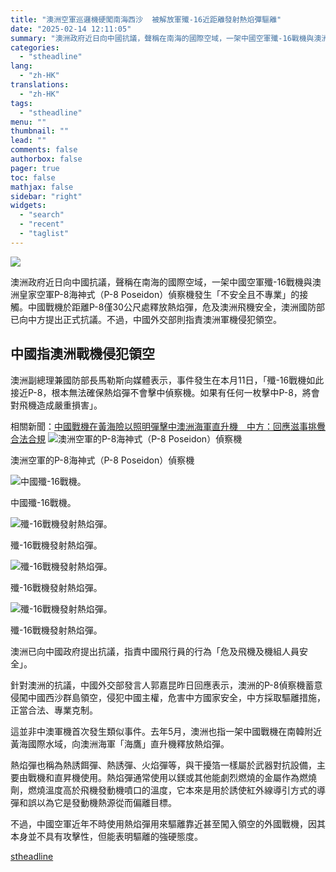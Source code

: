 ```yaml
---
title: "澳洲空軍巡邏機硬闖南海西沙  被解放軍殲-16近距離發射熱焰彈驅離"
date: "2025-02-14 12:11:05"
summary: "澳洲政府近日向中國抗議，聲稱在南海的國際空域，一架中國空軍殲-16戰機與澳洲皇..."
categories:
  - "stheadline"
lang:
  - "zh-HK"
translations:
  - "zh-HK"
tags:
  - "stheadline"
menu: ""
thumbnail: ""
lead: ""
comments: false
authorbox: false
pager: true
toc: false
mathjax: false
sidebar: "right"
widgets:
  - "search"
  - "recent"
  - "taglist"
---
```


![](https://image.stheadline.com/f/680p0/0x0/100/none/fdae00b7f6b7282b9d7dd6b562d8b967/stheadline/inewsmedia/20250214/_2025021412031975678.jpg)






澳洲政府近日向中國抗議，聲稱在南海的國際空域，一架中國空軍殲-16戰機與澳洲皇家空軍P-8海神式（P-8 Poseidon）偵察機發生「不安全且不專業」的接觸。中國戰機於距離P-8僅30公尺處釋放熱焰彈，危及澳洲飛機安全，澳洲國防部已向中方提出正式抗議。不過，中國外交部則指責澳洲軍機侵犯領空。

中國指澳洲戰機侵犯領空
-----------

澳洲副總理兼國防部長馬勒斯向媒體表示，事件發生在本月11日，「殲-16戰機如此接近P-8，根本無法確保熱焰彈不會擊中偵察機。如果有任何一枚擊中P-8，將會對飛機造成嚴重損害」。

相關新聞：[中國戰機在黃海險以照明彈擊中澳洲海軍直升機　中方：回應滋事挑釁合法合規](https://www.stheadline.com/china-politics/3342270/%E4%B8%AD%E5%9C%8B%E6%88%B0%E6%A9%9F%E5%9C%A8%E9%BB%83%E6%B5%B7%E9%9A%AA%E4%BB%A5%E7%85%A7%E6%98%8E%E5%BD%88%E6%93%8A%E4%B8%AD%E6%BE%B3%E6%B4%B2%E6%B5%B7%E8%BB%8D%E7%9B%B4%E5%8D%87%E6%A9%9F%E4%B8%AD%E6%96%B9%E5%9B%9E%E6%87%89%E6%BB%8B%E4%BA%8B%E6%8C%91%E9%87%81%E5%90%88%E6%B3%95%E5%90%88%E8%A6%8F)
 ![澳洲空軍的P-8海神式（P-8 Poseidon）偵察機](https://image.hkhl.hk/f/1024p0/0x0/100/none/a01f30eab07efe66de215074d739a465/2025-02/0214018.jpg)


澳洲空軍的P-8海神式（P-8 Poseidon）偵察機



 ![中國殲-16戰機。](https://image.hkhl.hk/f/1024p0/0x0/100/none/f3fc047069375f267fc98dd87e0cc62a/2025-02/0214019.jpg)


中國殲-16戰機。



 ![殲-16戰機發射熱焰彈。](https://image.hkhl.hk/f/1024p0/0x0/100/none/16b0c57fa3a42f35ffe344f3f34c63bf/2025-02/0214020.jpg)


殲-16戰機發射熱焰彈。



 ![殲-16戰機發射熱焰彈。](https://image.hkhl.hk/f/1024p0/0x0/100/none/315cc560a3c27937db2332ad17ffec40/2025-02/0214021.jpg)


殲-16戰機發射熱焰彈。



 ![殲-16戰機發射熱焰彈。](https://image.hkhl.hk/f/1024p0/0x0/100/none/103dc1db1e7af2bc60937abae15a9e89/2025-02/0214022.jpg)


殲-16戰機發射熱焰彈。




澳洲已向中國政府提出抗議，指責中國飛行員的行為「危及飛機及機組人員安全」。

針對澳洲的抗議，中國外交部發言人郭嘉昆昨日回應表示，澳洲的P-8偵察機蓄意侵闖中國西沙群島領空，侵犯中國主權，危害中方國家安全，中方採取驅離措施，正當合法、專業克制。

這並非中澳軍機首次發生類似事件。去年5月，澳洲也指一架中國戰機在南韓附近黃海國際水域，向澳洲海軍「海鷹」直升機釋放熱焰彈。

熱焰彈也稱為熱誘餌彈、熱誘彈、火焰彈等，與干擾箔一樣屬於武器對抗設備，主要由戰機和直昇機使用。熱焰彈通常使用以鎂或其他能劇烈燃燒的金屬作為燃燒劑，燃燒溫度高於飛機發動機噴口的溫度，它本來是用於誘使紅外線導引方式的導彈和誤以為它是發動機熱源從而偏離目標。

不過，中國空軍近年不時使用熱焰彈用來驅離靠近甚至闖入領空的外國戰機，因其本身並不具有攻擊性，但能表明驅離的強硬態度。

[stheadline](https://std.stheadline.com/realtime/article/2052736/即時-中國-澳洲空軍巡邏機硬闖南海西沙-被解放軍殲-16近距離發射熱焰彈驅離)
